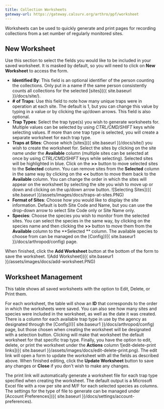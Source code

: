 ```yaml
---
title: Collection Worksheets
gateway-url: https://gateway.calsurv.org/arthro/ppf/worksheet
---
```

Worksheets can be used to quickly generate and print pages for recording collections from a set number of regularly monitored sites.

## New Worksheet

Use this section to select the fields you would like to be included in your saved worksheet. It is masked by default, so you will need to click on **New Worksheet** to access the form.

* **Identified By**: This field is an optional identifier of the person counting the collections. Only put in a name if the same person consistently counts all collections for the selected [sites]({{ site.baseurl }}/docs/site/).
* **# of Traps**: Use this field to note how many unique traps were in operation at each site. The default is 1, but you can change this value by typing in a value or by clicking the up/down arrows. This field is also optional.
* **Trap Types**: Select the trap type(s) you wish to generate worksheets for. Multiple values can be selected by using *CTRL/CMD/SHIFT* keys while selecting values. If more than one trap type is selected, you will create a separate worksheet for each trap type.
* **Traps at Sites**: Choose which [sites]({{ site.baseurl }}/docs/site/) you wish to create the worksheet for. Select the sites by clicking on the site name under the **Available** column (multiple sites can be selected at once by using *CTRL/CMD/SHIFT* keys while selecting). Selected sites will be highlighted in blue. Click on the **>>** button to move selected sites to the **Selected** column. You can remove sites from the **Selected** column in the same way by clicking on the **<<** button to move them back to the **Available** column. You can change the order in which the sites will appear on the worksheet by selecting the site you wish to move up or down and clicking on the up/down arrow button.
![Selecting Sites]({{ site.baseurl }}/assets/images/docs/traps-at-sites.PNG)
* **Format of Sites**: Choose how you would like to display the site information. Default is both Site Code and Name, but you can use the drop-down arrow to select Site Code only or Site Name only.
* **Species**: Choose the species you wish to monitor from the selected sites. You can select the species in the same way, by clicking on the species name and then clicking the **>>** button to move them from the **Available** column to the **Selected ** column. The available species to choose from can be managed on the [Config]({{ site.baseur1 }}/docs/arthropod/config) page.

When finished, click the **Add Worksheet** button at the bottom of the form to save the worksheet.
![Add Worksheet]({{ site.baseur1 }}/assets/images/docs/add-worksheet.PNG)

## Worksheet Management

This table shows all saved worksheets with the option to Edit, Delete, or Print them.

For each worksheet, the table will show an **ID** that corresponds to the order in which the worksheets were saved. You can also see how many sites and species were included in the worksheet, as well as the date it was created. There is a column for each available trap type in use by the agency as designated through the [Config]({{ site.baseur1 }}/docs/arthropod/config) page, but those chosen when creating the worksheet will be designated with a selection button. Clicking will make that worksheet the default worksheet for that specific trap type. Finally, you have the option to edit, delete, or print the worksheet under the **Actions** column ![edit-delete-print links]({{ site.baseurl }}/assets/images/docs/edit-delete-print.png). The edit link will open a form to update the worksheet with all the fields as described above. When finished editing, click the **Update Worksheet** button to save any changes or **Close** if you don't wish to make any changes.

The print link will automatically generate a worksheet file for each trap type specified when creating the worksheet. The default output is a Microsoft Excel file with a row per site and M/F for each selected species as columns. The settings for the type of file to generate can be managed under [Account Preferences]({{ site.baseurl }}/docs/settings/account-preferences).
